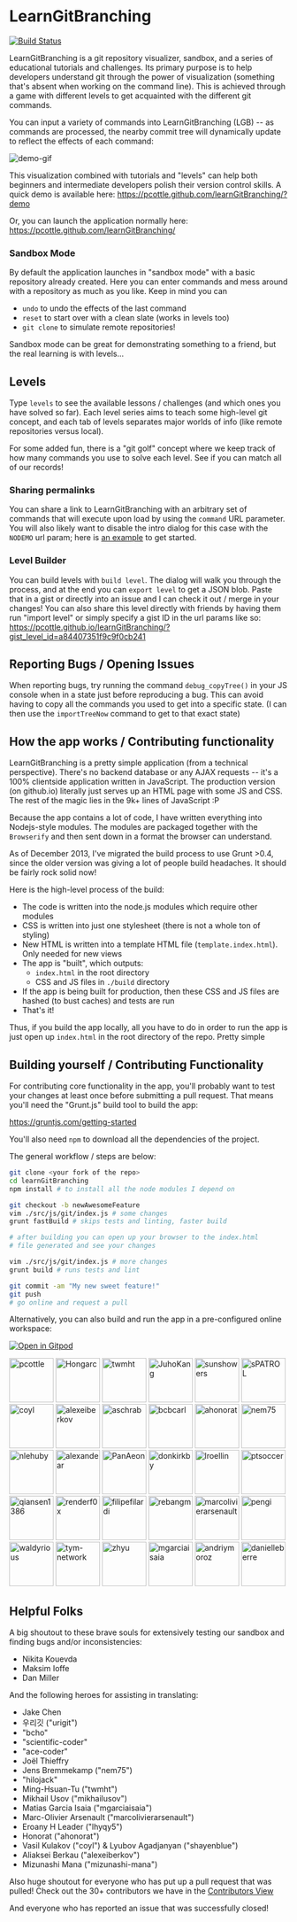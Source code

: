 # LearnGitBranching

[![Build Status](https://travis-ci.org/pcottle/learnGitBranching.svg?branch=master)](https://travis-ci.org/pcottle/learnGitBranching)

LearnGitBranching is a git repository visualizer, sandbox, and a series of educational tutorials and challenges. Its primary purpose is to help developers understand git through the power of visualization (something that's absent when working on the command line). This is achieved through a game with different levels to get acquainted with the different git commands.

You can input a variety of commands into LearnGitBranching (LGB) -- as commands are processed, the nearby commit tree will dynamically update to reflect the effects of each command:

![demo-gif](https://user-images.githubusercontent.com/7308241/39848730-040bd09e-53df-11e8-964e-2d48f35a4355.gif)

This visualization combined with tutorials and "levels" can help both beginners and intermediate developers polish their version control skills. A quick demo is available here:
https://pcottle.github.com/learnGitBranching/?demo

Or, you can launch the application normally here:
https://pcottle.github.com/learnGitBranching/

### Sandbox Mode

By default the application launches in "sandbox mode" with a basic repository already created. Here you can enter commands and mess around with a repository as much as you like. Keep in mind you can

* `undo` to undo the effects of the last command
* `reset` to start over with a clean slate (works in levels too)
* `git clone` to simulate remote repositories!

Sandbox mode can be great for demonstrating something to a friend, but the real learning is with levels...

## Levels

Type `levels` to see the available lessons / challenges (and which ones you have solved so far). Each level series aims to teach some high-level git concept, and each tab of levels separates major worlds of info (like remote repositories versus local).

For some added fun, there is a "git golf" concept where we keep track of how many commands you use to solve each level. See if you can match all of our records!

### Sharing permalinks

You can share a link to LearnGitBranching with an arbitrary set of commands that will execute upon load by using the `command` URL parameter. You will also likely want to disable the intro dialog for this case with the `NODEMO` url param; here is [an example](https://learngitbranching.js.org/?NODEMO&command=echo%20%22hello%22;%20git%20commit) to get started.

### Level Builder

You can build levels with `build level`. The dialog will walk you through the process, and at the end you can `export level` to get a JSON blob. Paste that in a gist or directly into an issue and I can check it out / merge in your changes! You can also share this level directly with friends by having them run "import level" or simply specify a gist ID in the url params like so:
https://pcottle.github.io/learnGitBranching/?gist_level_id=a84407351f9c9f0cb241

## Reporting Bugs / Opening Issues

When reporting bugs, try running the command `debug_copyTree()` in your JS console when in a state just before reproducing a bug. This can avoid having to copy all the commands you used to get into a specific state. (I can then use the `importTreeNow` command to get to that exact state)

## How the app works / Contributing functionality

LearnGitBranching is a pretty simple application (from a technical perspective). There's no backend database or any AJAX requests -- it's a 100% clientside application written in JavaScript. The production version (on github.io) literally just serves up an HTML page with some JS and CSS. The rest of the magic lies in the 9k+ lines of JavaScript :P

Because the app contains a lot of code, I have written everything into Nodejs-style modules. The modules are packaged together with the `Browserify` and then sent down in a format the browser can understand.

As of December 2013, I've migrated the build process to use Grunt >0.4, since the older version was giving a lot of people build headaches. It should be fairly rock solid now!

Here is the high-level process of the build:

* The code is written into the node.js modules which require other modules
* CSS is written into just one stylesheet (there is not a whole ton of styling)
* New HTML is written into a template HTML file (`template.index.html`). Only needed
  for new views
* The app is "built", which outputs:
  * `index.html` in the root directory
  * CSS and JS files in `./build` directory
* If the app is being built for production, then these CSS and JS files
  are hashed (to bust caches) and tests are run
* That's it!

Thus, if you build the app locally, all you have to do in order to run the app is just open up `index.html` in the root directory of the repo. Pretty simple

## Building yourself / Contributing Functionality

For contributing core functionality in the app, you'll probably want to test your changes
at least once before submitting a pull request. That means you'll need the "Grunt.js" build tool to build the app:

https://gruntjs.com/getting-started

You'll also need `npm` to download all the dependencies of the project.

The general workflow / steps are below:

```bash
git clone <your fork of the repo>
cd learnGitBranching
npm install # to install all the node modules I depend on

git checkout -b newAwesomeFeature
vim ./src/js/git/index.js # some changes
grunt fastBuild # skips tests and linting, faster build

# after building you can open up your browser to the index.html
# file generated and see your changes

vim ./src/js/git/index.js # more changes
grunt build # runs tests and lint

git commit -am "My new sweet feature!"
git push
# go online and request a pull
```

Alternatively, you can also build and run the app in a pre-configured online workspace:

[![Open in Gitpod](https://gitpod.io/button/open-in-gitpod.svg)](https://gitpod.io/#https://github.com/pcottle/learnGitBranching/blob/master/src/js/git/index.js)

[//]: contributor-faces
<a href="https://github.com/pcottle"><img src="https://avatars0.githubusercontent.com/u/1135007?v=4" title="pcottle" width="80" height="80"></a>
<a href="https://github.com/Hongarc"><img src="https://avatars1.githubusercontent.com/u/19208123?v=4" title="Hongarc" width="80" height="80"></a>
<a href="https://github.com/twmht"><img src="https://avatars1.githubusercontent.com/u/1567200?v=4" title="twmht" width="80" height="80"></a>
<a href="https://github.com/JuhoKang"><img src="https://avatars1.githubusercontent.com/u/4745294?v=4" title="JuhoKang" width="80" height="80"></a>
<a href="https://github.com/sunshowers"><img src="https://avatars3.githubusercontent.com/u/180618?v=4" title="sunshowers" width="80" height="80"></a>
<a href="https://github.com/sPATROL"><img src="https://avatars0.githubusercontent.com/u/11875983?v=4" title="sPATROL" width="80" height="80"></a>
<a href="https://github.com/coyl"><img src="https://avatars1.githubusercontent.com/u/274452?v=4" title="coyl" width="80" height="80"></a>
<a href="https://github.com/alexeiberkov"><img src="https://avatars1.githubusercontent.com/u/4151345?v=4" title="alexeiberkov" width="80" height="80"></a>
<a href="https://github.com/aschrab"><img src="https://avatars1.githubusercontent.com/u/39620?v=4" title="aschrab" width="80" height="80"></a>
<a href="https://github.com/bcbcarl"><img src="https://avatars0.githubusercontent.com/u/135734?v=4" title="bcbcarl" width="80" height="80"></a>
<a href="https://github.com/ahonorat"><img src="https://avatars1.githubusercontent.com/u/5851945?v=4" title="ahonorat" width="80" height="80"></a>
<a href="https://github.com/nem75"><img src="https://avatars0.githubusercontent.com/u/1327785?v=4" title="nem75" width="80" height="80"></a>
<a href="https://github.com/nlehuby"><img src="https://avatars3.githubusercontent.com/u/919962?v=4" title="nlehuby" width="80" height="80"></a>
<a href="https://github.com/alexandear"><img src="https://avatars2.githubusercontent.com/u/3228886?v=4" title="alexandear" width="80" height="80"></a>
<a href="https://github.com/PanAeon"><img src="https://avatars3.githubusercontent.com/u/686076?v=4" title="PanAeon" width="80" height="80"></a>
<a href="https://github.com/donkirkby"><img src="https://avatars1.githubusercontent.com/u/1639148?v=4" title="donkirkby" width="80" height="80"></a>
<a href="https://github.com/lroellin"><img src="https://avatars1.githubusercontent.com/u/3150983?v=4" title="lroellin" width="80" height="80"></a>
<a href="https://github.com/ptsoccer"><img src="https://avatars1.githubusercontent.com/u/1102725?v=4" title="ptsoccer" width="80" height="80"></a>
<a href="https://github.com/qiansen1386"><img src="https://avatars2.githubusercontent.com/u/1759658?v=4" title="qiansen1386" width="80" height="80"></a>
<a href="https://github.com/renderf0x"><img src="https://avatars1.githubusercontent.com/u/6155643?v=4" title="renderf0x" width="80" height="80"></a>
<a href="https://github.com/filipefilardi"><img src="https://avatars1.githubusercontent.com/u/7308241?v=4" title="filipefilardi" width="80" height="80"></a>
<a href="https://github.com/rebangm"><img src="https://avatars2.githubusercontent.com/u/1638136?v=4" title="rebangm" width="80" height="80"></a>
<a href="https://github.com/marcolivierarsenault"><img src="https://avatars2.githubusercontent.com/u/2634090?v=4" title="marcolivierarsenault" width="80" height="80"></a>
<a href="https://github.com/pengi"><img src="https://avatars0.githubusercontent.com/u/1087673?v=4" title="pengi" width="80" height="80"></a>
<a href="https://github.com/waldyrious"><img src="https://avatars2.githubusercontent.com/u/478237?v=4" title="waldyrious" width="80" height="80"></a>
<a href="https://github.com/tym-network"><img src="https://avatars1.githubusercontent.com/u/2879545?v=4" title="tym-network" width="80" height="80"></a>
<a href="https://github.com/zhyu"><img src="https://avatars1.githubusercontent.com/u/1728523?v=4" title="zhyu" width="80" height="80"></a>
<a href="https://github.com/mgarciaisaia"><img src="https://avatars1.githubusercontent.com/u/1190974?v=4" title="mgarciaisaia" width="80" height="80"></a>
<a href="https://github.com/andriymoroz"><img src="https://avatars3.githubusercontent.com/u/8336826?v=4" title="andriymoroz" width="80" height="80"></a>
<a href="https://github.com/danielleberre"><img src="https://avatars2.githubusercontent.com/u/27728854?v=4" title="danielleberre" width="80" height="80"></a>

[//]: contributor-faces

## Helpful Folks
A big shoutout to these brave souls for extensively testing our sandbox and finding bugs and/or inconsistencies:

* Nikita Kouevda
* Maksim Ioffe
* Dan Miller

And the following heroes for assisting in translating:
* Jake Chen
* 우리깃 ("urigit")
* "bcho"
* "scientific-coder"
* "ace-coder"
* Joël Thieffry
* Jens Bremmekamp ("nem75")
* "hilojack"
* Ming-Hsuan-Tu ("twmht")
* Mikhail Usov ("mikhailusov")
* Matias Garcia Isaia ("mgarciaisaia")
* Marc-Olivier Arsenault ("marcolivierarsenault")
* Eroany H Leader ("lhyqy5")
* Honorat ("ahonorat")
* Vasil Kulakov ("coyl") & Lyubov Agadjanyan ("shayenblue")
* Aliaksei Berkau ("alexeiberkov")
* Mizunashi Mana ("mizunashi-mana")

Also huge shoutout for everyone who has put up a pull request that was pulled! Check out the 30+ contributors we have in the [Contributors View](https://github.com/pcottle/learnGitBranching/graphs/contributors)

And everyone who has reported an issue that was successfully closed!

